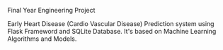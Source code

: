 Final Year Engineering Project

Early Heart Disease (Cardio Vascular Disease) Prediction system using Flask Frameword and SQLite Database.
It's based on Machine Learning Algorithms and Models.
